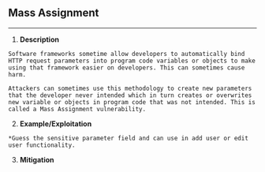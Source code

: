 ## Mass Assignment
***
1. **Description**

```
Software frameworks sometime allow developers to automatically bind HTTP request parameters into program code variables or objects to make using that framework easier on developers. This can sometimes cause harm.

Attackers can sometimes use this methodology to create new parameters that the developer never intended which in turn creates or overwrites new variable or objects in program code that was not intended. This is called a Mass Assignment vulnerability.
```
2. **Example/Exploitation**
```
*Guess the sensitive parameter field and can use in add user or edit user functionality.
```
3. **Mitigation**
